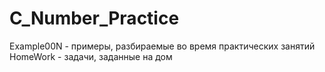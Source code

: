 # C_Number_Practice
Example00N - примеры, разбираемые во время практических занятий
HomeWork - задачи, заданные на дом
